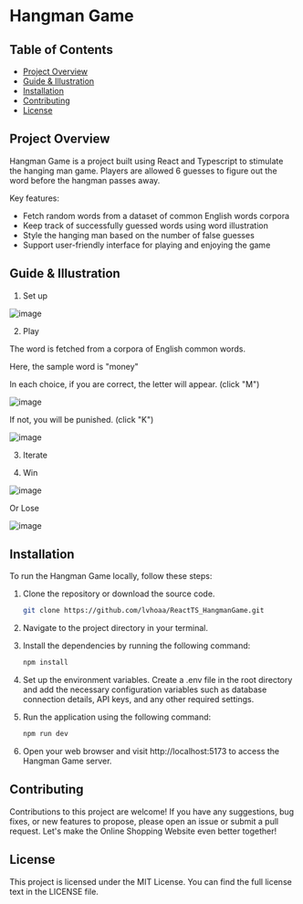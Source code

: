 # Hangman Game 

## Table of Contents

- [Project Overview](#project-overview)
- [Guide & Illustration](#guide--illustration)
- [Installation](#installation)
- [Contributing](#contributing)
- [License](#license)


## Project Overview
Hangman Game is a project built using React and Typescript to stimulate the hanging man game. Players are allowed 6 guesses to figure out the word before the hangman passes away. 

Key features:
- Fetch random words from a dataset of common English words corpora
- Keep track of successfully guessed words using word illustration
- Style the hanging man based on the number of false guesses
- Support user-friendly interface for playing and enjoying the game 


## Guide & Illustration
1. Set up

![image](https://github.com/lvhoaa/ReactTS_HangmanGame/assets/87745938/4d12a61d-86c9-45c6-8661-99b395e52543)

2. Play


The word is fetched from a corpora of English common words.


Here, the sample word is "money"


In each choice, if you are correct, the letter will appear. (click "M")

![image](https://github.com/lvhoaa/ReactTS_HangmanGame/assets/87745938/ff24f5e8-6572-48de-9340-c0b93da1f2c6)


If not, you will be punished. (click "K")

![image](https://github.com/lvhoaa/ReactTS_HangmanGame/assets/87745938/7e9f5738-913d-4fed-b169-50191b710506)

3. Iterate

4. Win

![image](https://github.com/lvhoaa/ReactTS_HangmanGame/assets/87745938/41ed8212-bb8e-4a53-99e1-0b5b5b98110c)

Or Lose 

![image](https://github.com/lvhoaa/ReactTS_HangmanGame/assets/87745938/e04a1f40-d6a4-45e4-8728-753b401eeb89)

## Installation 

To run the Hangman Game locally, follow these steps:

1. Clone the repository or download the source code.
   ```bash
   git clone https://github.com/lvhoaa/ReactTS_HangmanGame.git

2. Navigate to the project directory in your terminal.

3. Install the dependencies by running the following command:
   ```bash
   npm install
4. Set up the environment variables. Create a .env file in the root directory and add the necessary configuration variables such as database connection details, API keys, and any other required settings.

5. Run the application using the following command:
   ```bash
   npm run dev 
6. Open your web browser and visit http://localhost:5173 to access the Hangman Game server.

## Contributing
Contributions to this project are welcome! If you have any suggestions, bug fixes, or new features to propose, please open an issue or submit a pull request. Let's make the Online Shopping Website even better together!

## License
This project is licensed under the MIT License. You can find the full license text in the LICENSE file.
